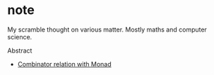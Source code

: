 # note

My scramble thought on various matter. Mostly maths and computer science.

Abstract
- [Combinator relation with Monad](combinator.md)